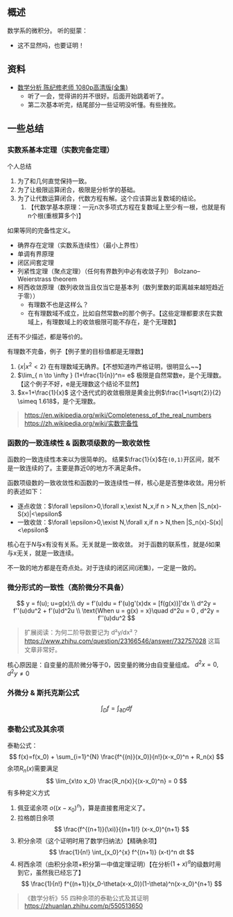 ## 概述
数学系的微积分。
听的挺蒙：
- 这不显然吗，也要证明！

## 资料
- [数学分析 陈纪修老师 1080p高清版(全集)](https://www.bilibili.com/video/BV15v411g7VP)
  - 听了一会，觉得讲的并不很好。后面开始跳着听了。
  - 第二次基本听完，结尾部分一些证明没听懂。有些挫败。

## 一些总结
### 实数系基本定理（实数完备定理）
个人总结
1. 为了和几何直觉保持一致。
2. 为了让极限运算闭合，极限是分析学的基础。
3. 为了让代数运算闭合，代数方程有解。这个应该算出复数域的结论。
   1. 【代数学基本原理：一元n次多项式方程在复数域上至少有一根，也就是有n个根(重根算多个)】

如果等同的完备性定义。
- 确界存在定理（实数系连续性）（最小上界性）
- 单调有界原理
- 闭区间套定理
- 列紧性定理（聚点定理）（任何有界数列中必有收敛子列） Bolzano–Weierstrass theorem
- 柯西收敛原理（数列收敛当且仅当它是基本列（数列里数的距离越来越短趋近于零））
  - 有理数不也是这样么？
  - 在有理数域不成立，比如自然常数e的那个例子。【这些定理都要求在实数域上，有理数域上的收敛极限可能不存在，是个无理数】

还有不少描述，都是等价的。

有理数不完备，例子【例子里的目标值都是无理数】
1. $\{x | x^2 < 2\}$ 在有理数域无确界。【不想知道咋严格证明，很明显么~~】
2. $\lim_{ n \to \infty } (1+\frac{1}{n})^n= e$ 极限是自然常数e，是个无理数。【这个例子不好，e是无理数这个结论不显然】
3. $x=1+\frac{1}{x}$ 这个迭代式的收敛极限是黄金比例$\frac{1+\sqrt{2}}{2} \simeq 1.618$，是个无理数。

> https://en.wikipedia.org/wiki/Completeness_of_the_real_numbers
> https://zh.wikipedia.org/wiki/实数完备性

### 函数的一致连续性 & 函数项级数的一致收敛性
函数的一致连续性本来以为很简单的。
结果$\frac{1}{x}$在`(0,1)`开区间，就不是一致连续的了。主要是靠近0的地方不满足条件。

函数项级数的一致收敛性和函数的一致连续性一样，核心是是否整体收敛。用分析的表述如下：
- 逐点收敛：$\forall \epsilon>0,\forall x,\exist N_x,if n > N_x,then |S_n(x)-S(x)|<\epsilon$
- 一致收敛：$\forall \epsilon>0,\exist N,\forall x,if n > N,then |S_n(x)-S(x)|<\epsilon$

核心在于$N$与x有没有关系。无关就是一致收敛。
对于函数的联系性，就是$\delta$如果与x无关，就是一致连续。

不一致的地方都是在奇点处。对于连续的闭区间(闭集)，一定是一致的。

### 微分形式的一致性（高阶微分不具备）
$$
y = f(u); u=g(x);\\
dy = f'(u)du = f'(u)g'(x)dx = [f(g(x))]'dx \\
d^2y = f''(u)du^2 + f'(u)d^2u \\
\text{When u = g(x) = x}\quad  d^2u = 0 , d^2y = f''(u)du^2
$$
> 扩展阅读：为何二阶导数要记为 d²y/dx²？ https://www.zhihu.com/question/23166546/answer/732757028
> 这篇文章非常好。

核心原因是：自变量的高阶微分等于0，因变量的微分由自变量组成。 $d^2x = 0, d^2y \neq 0$

### 外微分 & 斯托克斯公式
$$
\int_{D}{f} = \int_{\partial D}{df} 
$$

### 泰勒公式及其余项
泰勒公式：
$$
f(x)=f(x_0) + \sum_{i=1}^{N} \frac{f^{(n)}(x_0)}{n!}(x-x_0)^n + R_n(x)
$$
余项$R_n(x)$需要满足
$$
\lim_{x\to x_0} \frac{R_n(x)}{(x-x_0)^n} = 0
$$
有多种定义方式
1. 佩亚诺余项 $o((x-x_0)^n)$，算是直接套用定义了。
2. 拉格朗日余项
  $$
  \frac{f^{(n+1)}(\xi)}{(n+1)!} (x-x_0)^{n+1}
  $$
3. 积分余项（这个证明时用了数学归纳法）【精确余项】
  $$
  \frac{1}{n!} \int_{x_0}^{x} f^{(n+1)} (x-t)^n dt
  $$
4. 柯西余项（由积分余项+积分第一中值定理证明）【在分析$(1+x)^a$的级数时用到它，虽然我已经忘了】
  $$
  \frac{1}{n!} f^{(n+1)}(x_0-\theta(x-x_0))(1-\theta)^n(x-x_0)^{n+1}
  $$

> 《数学分析》55 四种余项的泰勒公式及其证明 https://zhuanlan.zhihu.com/p/550513650